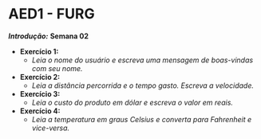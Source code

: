 # AED1 - FURG 

***Introdução:*** **Semana 02**
- **Exercício 1:**
  - *Leia o nome do usuário e escreva uma mensagem de boas-vindas com seu nome.*
- **Exercício 2:**
  - *Leia a distância percorrida e o tempo gasto. Escreva a velocidade.*
- **Exercício 3:**
  - *Leia o custo do produto em dólar e escreva o valor em reais.*
- **Exercício 4:**
  - *Leia a temperatura em graus Celsius e converta para Fahrenheit e vice-versa.*
